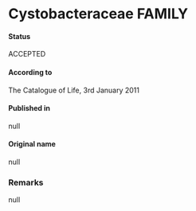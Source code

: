 # Cystobacteraceae FAMILY

#### Status
ACCEPTED

#### According to
The Catalogue of Life, 3rd January 2011

#### Published in
null

#### Original name
null

### Remarks
null